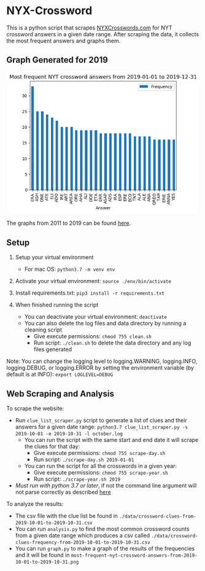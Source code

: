 # NYX-Crossword

This is a python script that scrapes [NYXCrosswords.com](https://nyxcrossword.com/) for NYT crossword answers in a given date range. After scraping the data, it collects the most frequent answers and graphs them.

## Graph Generated for 2019

![2019 Frequency](./graph/most-frequent-nyt-crossword-answers-from-2019-01-01-to-2019-12-31.png)

The graphs from 2011 to 2019 can be found [here](./graph.md).

## Setup

1. Setup your virtual environment
    - For mac OS: `python3.7 -m venv env`

2. Activate your virtual environment: `source ./env/bin/activate`

3. Install requirements.txt: `pip3 install -r requirements.txt`

4. When finished running the script
    - You can deactivate your virtual environment: `deactivate`
    - You can also delete the log files and data directory by running a cleaning script
        - Give execute permissions: `chmod 755 clean.sh`
        - Run script: `./clean.sh` to delete the data directory and any log files generated

Note: You can change the logging level to logging.WARNING, logging.INFO, logging.DEBUG, or logging.ERROR by setting the environment variable (by default is at INFO): `export LOGLEVEL=DEBUG`

## Web Scraping and Analysis

To scrape the website:

- Run `clue_list_scraper.py` script to generate a list of clues and their answers for a given date range: `python3.7 clue_list_scraper.py -s 2019-10-01 -e 2019-10-31 -l october.log`
  - You can run the script with the same start and end date it will scrape the clues for that day:
    - Give execute permissions: `chmod 755 scrape-day.sh`
    - Run script: `./scrape-day.sh 2019-01-01`
  - You can run the script for all the crosswords in a given year:
    - Give execute permissions: `chmod 755 scrape-year.sh`
    - Run script: `./scrape-year.sh 2019`
- *Must run with python 3.7 or later*, if not the command line argument will not parse correctly as described [here](https://stackoverflow.com/questions/25470844/specify-format-for-input-arguments-argparse-python/25470943)

To analyze the results:

- The csv file with the clue list be found in `./data/crossword-clues-from-2019-10-01-to-2019-10-31.csv`
- You can run `analysis.py` to find the most common crossword counts from a given date range which produces a csv called `./data/crossword-clues-frequency-from-2019-10-01-to-2019-10-31.csv`
- You can run `graph.py` to make a graph of the results of the frequencies and it will be found in `most-frequent-nyt-crossword-answers-from-2019-10-01-to-2019-10-31.png`
